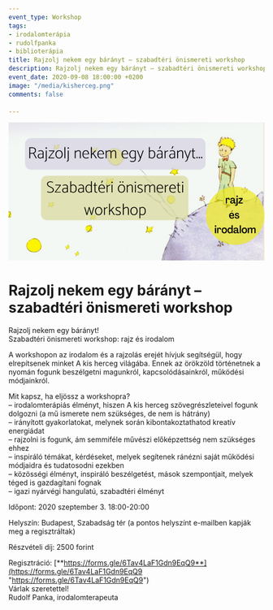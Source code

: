 ```yaml
---
event_type: Workshop
tags:
- irodalomterápia
- rudolfpanka
- biblioterápia
title: Rajzolj nekem egy bárányt – szabadtéri önismereti workshop
description: Rajzolj nekem egy bárányt – szabadtéri önismereti workshop
event_date: 2020-09-08 18:00:00 +0200
image: "/media/kisherceg.png"
comments: false

---
```

![](/media/kisherceg.png)

# Rajzolj nekem egy bárányt – szabadtéri önismereti workshop

Rajzolj nekem egy bárányt!  
Szabadtéri önismereti workshop: rajz és irodalom

A workshopon az irodalom és a rajzolás erejét hívjuk segítségül, hogy elrepítsenek minket A kis herceg világába. Ennek az örökzöld történetnek a nyomán fogunk beszélgetni magunkról, kapcsolódásainkról, működési módjainkról.

Mit kapsz, ha eljössz a workshopra?  
– irodalomterápiás élményt, hiszen A kis herceg szövegrészleteivel fogunk dolgozni (a mű ismerete nem szükséges, de nem is hátrány)  
– irányított gyakorlatokat, melynek során kibontakoztathatod kreatív energiádat  
– rajzolni is fogunk, ám semmiféle művészi előképzettség nem szükséges ehhez  
– inspiráló témákat, kérdéseket, melyek segítenek ránézni saját működési módjaidra és tudatosodni ezekben  
– közösségi élményt, inspiráló beszélgetést, mások szempontjait, melyek téged is gazdagítani fognak  
– igazi nyárvégi hangulatú, szabadtéri élményt

Időpont: 2020 szeptember 3. 18:00-20:00

Helyszín: Budapest, Szabadság tér (a pontos helyszínt e-mailben kapják meg a regisztráltak)

Részvételi díj: 2500 forint

Regisztráció: [**https://forms.gle/6Tav4LaF1Gdn9EqQ9**](https://forms.gle/6Tav4LaF1Gdn9EqQ9 "https://forms.gle/6Tav4LaF1Gdn9EqQ9")  
Várlak szeretettel!  
Rudolf Panka, irodalomterapeuta